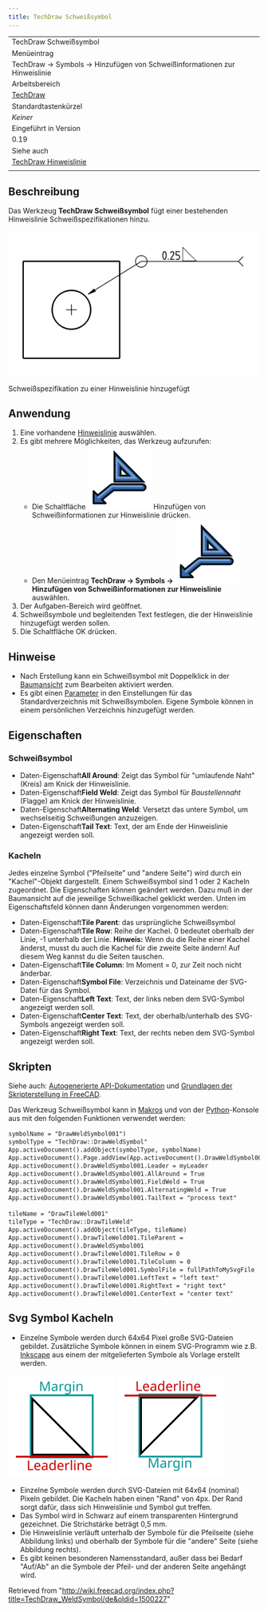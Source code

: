```yaml
---
title: TechDraw Schweißsymbol
---
```


|                                                                           |
| ------------------------------------------------------------------------- |
| TechDraw Schweißsymbol                                                    |
| Menüeintrag                                                               |
| TechDraw → Symbols → Hinzufügen von Schweißinformationen zur Hinweislinie |
| Arbeitsbereich                                                            |
| [TechDraw](/TechDraw_Workbench/de "TechDraw Workbench/de")                |
| Standardtastenkürzel                                                      |
| _Keiner_                                                                  |
| Eingeführt in Version                                                     |
| 0.19                                                                      |
| Siehe auch                                                                |
| [TechDraw Hinweislinie](/TechDraw_LeaderLine/de "TechDraw LeaderLine/de") |
|                                                                           |

## Beschreibung

Das Werkzeug **TechDraw Schweißsymbol** fügt einer bestehenden Hinweislinie Schweißspezifikationen hinzu.

![](/src/assets/images/TechDraw_WeldingSymbol_example.png)

Schweißspezifikation zu einer Hinweislinie hinzugefügt

## Anwendung

1. Eine vorhandene [Hinweislinie](/TechDraw_LeaderLine/de "TechDraw LeaderLine/de") auswählen.
2. Es gibt mehrere Möglichkeiten, das Werkzeug aufzurufen:
   - Die Schaltfläche ![](/src/assets/images/TechDraw_WeldSymbol.svg) Hinzufügen von Schweißinformationen zur Hinweislinie drücken.
   - Den Menüeintrag **TechDraw → Symbols → ![](/src/assets/images/TechDraw_WeldSymbol.svg) Hinzufügen von Schweißinformationen zur Hinweislinie** auswählen.
3. Der Aufgaben-Bereich wird geöffnet.
4. Schweißsymbole und begleitenden Text festlegen, die der Hinweislinie hinzugefügt werden sollen.
5. Die Schaltfläche OK drücken.

## Hinweise

- Nach Erstellung kann ein Schweißsymbol mit Doppelklick in der [Baumansicht](/Tree_view/de "Tree view/de") zum Bearbeiten aktiviert werden.
- Es gibt einen [Parameter](/TechDraw_Preferences/de "TechDraw Preferences/de") in den Einstellungen für das Standardverzeichnis mit Schweißsymbolen. Eigene Symbole können in einem persönlichen Verzeichnis hinzugefügt werden.

## Eigenschaften

### Schweißsymbol

- Daten-Eigenschaft**All Around**: Zeigt das Symbol für "umlaufende Naht" (Kreis) am Knick der Hinweislinie.
- Daten-Eigenschaft**Field Weld**: Zeigt das Symbol für _Baustellennaht_ (Flagge) am Knick der Hinweislinie.
- Daten-Eigenschaft**Alternating Weld**: Versetzt das untere Symbol, um wechselseitig Schweißungen anzuzeigen.
- Daten-Eigenschaft**Tail Text**: Text, der am Ende der Hinweislinie angezeigt werden soll.

### Kacheln

Jedes einzelne Symbol ("Pfeilseite" und "andere Seite") wird durch ein "Kachel"-Objekt dargestellt. Einem Schweißsymbol sind 1 oder 2 Kacheln zugeordnet. Die Eigenschaften können geändert werden. Dazu muß in der Baumansicht auf die jeweilige Schweißkachel geklickt werden. Unten im Eigenschaftsfeld können dann Änderungen vorgenommen werden:

- Daten-Eigenschaft**Tile Parent**: das ursprüngliche Schweißsymbol
- Daten-Eigenschaft**Tile Row**: Reihe der Kachel. 0 bedeutet oberhalb der Linie, -1 unterhalb der Linie. **Hinweis:** Wenn du die Reihe einer Kachel änderst, musst du auch die Kachel für die zweite Seite ändern! Auf diesem Weg kannst du die Seiten tauschen.
- Daten-Eigenschaft**Tile Column**: Im Moment = 0, zur Zeit noch nicht änderbar.
- Daten-Eigenschaft**Symbol File**: Verzeichnis und Dateiname der SVG-Datei für das Symbol.
- Daten-Eigenschaft**Left Text**: Text, der links neben dem SVG-Symbol angezeigt werden soll.
- Daten-Eigenschaft**Center Text**: Text, der oberhalb/unterhalb des SVG-Symbols angezeigt werden soll.
- Daten-Eigenschaft**Right Text**: Text, der rechts neben dem SVG-Symbol angezeigt werden soll.

## Skripten

Siehe auch: [Autogenerierte API-Dokumentation](https://freecad.github.io/SourceDoc/) und [Grundlagen der Skripterstellung in FreeCAD](/FreeCAD_Scripting_Basics/de "FreeCAD Scripting Basics/de").

Das Werkzeug Schweißsymbol kann in [Makros](/Macros/de "Macros/de") und von der [Python](/Python/de "Python/de")-Konsole aus mit den folgenden Funktionen verwendet werden:

```
symbolName = "DrawWeldSymbol001")
symbolType = "TechDraw::DrawWeldSymbol"
App.activeDocument().addObject(symbolType, symbolName)
App.activeDocument().Page.addView(App.activeDocument().DrawWeldSymbol001)
App.activeDocument().DrawWeldSymbol001.Leader = myLeader
App.activeDocument().DrawWeldSymbol001.AllAround = True
App.activeDocument().DrawWeldSymbol001.FieldWeld = True
App.activeDocument().DrawWeldSymbol001.AlternatingWeld = True
App.activeDocument().DrawWeldSymbol001.TailText = "process text"

tileName = "DrawTileWeld001"
tileType = "TechDraw::DrawTileWeld"
App.activeDocument().addObject(tileType, tileName)
App.activeDocument().DrawTileWeld001.TileParent = App.activeDocument().DrawWeldSymbol001
App.activeDocument().DrawTileWeld001.TileRow = 0
App.activeDocument().DrawTileWeld001.TileColumn = 0
App.activeDocument().DrawTileWeld001.SymbolFile = fullPathToMySvgFile
App.activeDocument().DrawTileWeld001.LeftText = "left text"
App.activeDocument().DrawTileWeld001.RightText = "right text"
App.activeDocument().DrawTileWeld001.CenterText = "center text"

```

## Svg Symbol Kacheln

- Einzelne Symbole werden durch 64x64 Pixel große SVG-Dateien gebildet. Zusätzliche Symbole können in einem SVG-Programm wie z.B. [Inkscape](https://en.wikipedia.org/wiki/Inkscape) aus einem der mitgelieferten Symbole als Vorlage erstellt werden.

![](/src/assets/images/Techdraw-WeldingSymbolLayoutArrow.svg)
![](/src/assets/images/Techdraw-WeldingSymbolLayoutOther.svg)

- Einzelne Symbole werden durch SVG-Dateien mit 64x64 (nominal) Pixeln gebildet. Die Kacheln haben einen "Rand" von 4px. Der Rand sorgt dafür, dass sich Hinweislinie und Symbol gut treffen.
- Das Symbol wird in Schwarz auf einem transparenten Hintergrund gezeichnet. Die Strichstärke beträgt 0,5 mm.
- Die Hinweislinie verläuft unterhalb der Symbole für die Pfeilseite (siehe Abbildung links) und oberhalb der Symbole für die "andere" Seite (siehe Abbildung rechts).
- Es gibt keinen besonderen Namensstandard, außer dass bei Bedarf "Auf/Ab" an die Symbole der Pfeil- und der anderen Seite angehängt wird.

Retrieved from "<http://wiki.freecad.org/index.php?title=TechDraw_WeldSymbol/de&oldid=1500227>"

